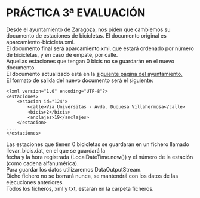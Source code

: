 # PRÁCTICA 3ª EVALUACIÓN
Desde el ayuntamiento de Zaragoza, nos piden que cambiemos su documento de estaciones de bicicletas.
El documento original es aparcamiento-bicicleta.xml. </br>
El documento final será aparcamiento.xml, que estará ordenado por número de bicicletas, y en caso de empate, por calle. </br>
Aquellas estaciones que tengan 0 bicis no se guardarán en el nuevo documento.</br>
El documento actualizado está en la <a href="https://www.zaragoza.es/sede/servicio/urbanismo-infraestructuras/equipamiento/aparcamiento-bicicleta.xml" target="_blank">siguiente página del ayuntamiento.</a></br>
El formato de salida del nuevo documento será el siguiente:
```
<?xml version="1.0" encoding="UTF-8"?>
<estaciones>
    <estacion id="124">
        <calle>Via Univérsitas - Avda. Duquesa Villahermosa</calle>
        <bicis>2</bicis>
        <anclajes>19</anclajes>
    </estacion>
....
</estaciones>
```
Las estaciones que tienen 0 bicicletas se guardarán en un fichero llamado llevar_bicis.dat, en el que se guardará la</br>
fecha y la hora registrada (LocalDateTime.now()) y el número de la estación (como cadena alfanumérica).</br>
Para guardar  los datos utilizaremos DataOutputStream. </br>
Dicho fichero no se borrará nunca, se mantendrá con los datos de las ejecuciones anteriores.</br>
Todos los ficheros, xml y txt, estarán en la carpeta ficheros.</br>
